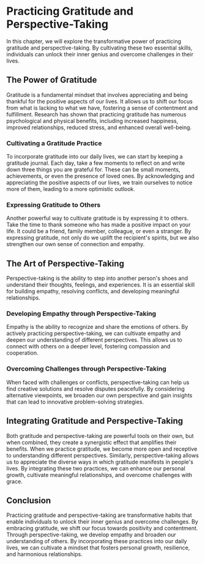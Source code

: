Practicing Gratitude and Perspective-Taking
====================================================



In this chapter, we will explore the transformative power of practicing gratitude and perspective-taking. By cultivating these two essential skills, individuals can unlock their inner genius and overcome challenges in their lives.

The Power of Gratitude
----------------------

Gratitude is a fundamental mindset that involves appreciating and being thankful for the positive aspects of our lives. It allows us to shift our focus from what is lacking to what we have, fostering a sense of contentment and fulfillment. Research has shown that practicing gratitude has numerous psychological and physical benefits, including increased happiness, improved relationships, reduced stress, and enhanced overall well-being.

### Cultivating a Gratitude Practice

To incorporate gratitude into our daily lives, we can start by keeping a gratitude journal. Each day, take a few moments to reflect on and write down three things you are grateful for. These can be small moments, achievements, or even the presence of loved ones. By acknowledging and appreciating the positive aspects of our lives, we train ourselves to notice more of them, leading to a more optimistic outlook.

### Expressing Gratitude to Others

Another powerful way to cultivate gratitude is by expressing it to others. Take the time to thank someone who has made a positive impact on your life. It could be a friend, family member, colleague, or even a stranger. By expressing gratitude, not only do we uplift the recipient's spirits, but we also strengthen our own sense of connection and empathy.

The Art of Perspective-Taking
-----------------------------

Perspective-taking is the ability to step into another person's shoes and understand their thoughts, feelings, and experiences. It is an essential skill for building empathy, resolving conflicts, and developing meaningful relationships.

### Developing Empathy through Perspective-Taking

Empathy is the ability to recognize and share the emotions of others. By actively practicing perspective-taking, we can cultivate empathy and deepen our understanding of different perspectives. This allows us to connect with others on a deeper level, fostering compassion and cooperation.

### Overcoming Challenges through Perspective-Taking

When faced with challenges or conflicts, perspective-taking can help us find creative solutions and resolve disputes peacefully. By considering alternative viewpoints, we broaden our own perspective and gain insights that can lead to innovative problem-solving strategies.

Integrating Gratitude and Perspective-Taking
--------------------------------------------

Both gratitude and perspective-taking are powerful tools on their own, but when combined, they create a synergistic effect that amplifies their benefits. When we practice gratitude, we become more open and receptive to understanding different perspectives. Similarly, perspective-taking allows us to appreciate the diverse ways in which gratitude manifests in people's lives. By integrating these two practices, we can enhance our personal growth, cultivate meaningful relationships, and overcome challenges with grace.

Conclusion
----------

Practicing gratitude and perspective-taking are transformative habits that enable individuals to unlock their inner genius and overcome challenges. By embracing gratitude, we shift our focus towards positivity and contentment. Through perspective-taking, we develop empathy and broaden our understanding of others. By incorporating these practices into our daily lives, we can cultivate a mindset that fosters personal growth, resilience, and harmonious relationships.
